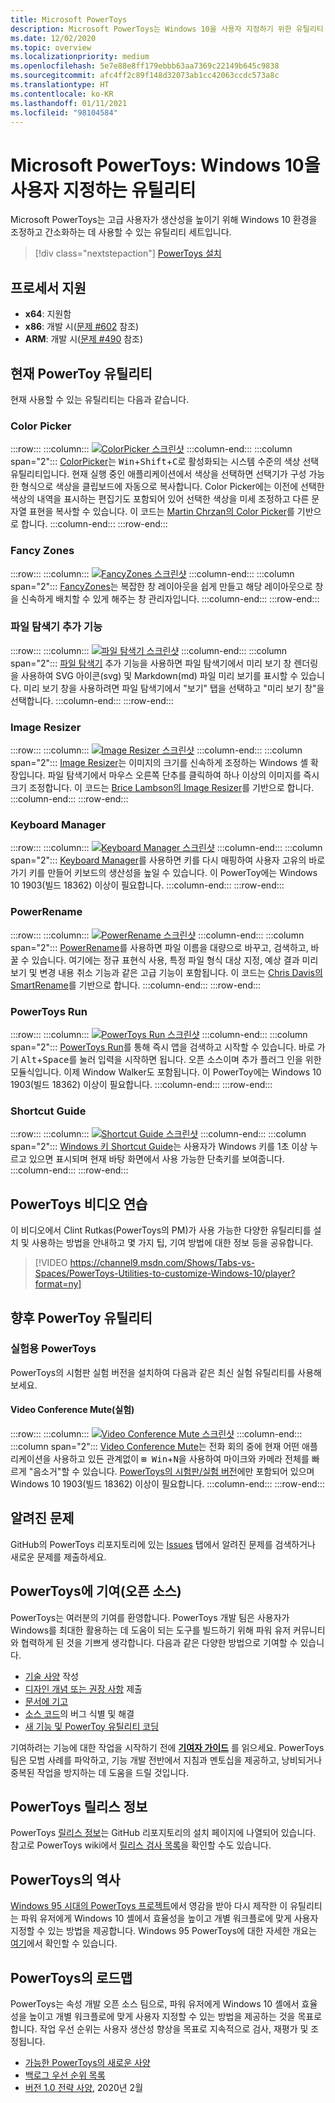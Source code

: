 ```yaml
---
title: Microsoft PowerToys
description: Microsoft PowerToys는 Windows 10을 사용자 지정하기 위한 유틸리티 세트입니다. 유틸리티에는 ColorPicker(색상 값을 얻으려면 아무 곳이나 클릭), FancyZones(창을 모눈 레이아웃에 배치하는 바로 가기), 파일 탐색기 추가 기능(SVG 또는 Markdown 파일 미리 보기), Image Resizer(오른쪽 단추를 간단히 클릭하여 하나 이상의 이미지 크기 조정), Keyboard Manager(키를 다시 매핑하거나 자신만의 바로 가기 만들기), PowerRename(검색 및 바꾸기를 사용하여 대량 이름 바꾸기), PowerToys Run(Alt + Space로 앱 실행), Shortcut Guide 등이 있으며, 더 추가될 예정입니다.
ms.date: 12/02/2020
ms.topic: overview
ms.localizationpriority: medium
ms.openlocfilehash: 5e7e88e8ff179ebbb63aa7369c22149b645c9838
ms.sourcegitcommit: afc4ff2c89f148d32073ab1cc42063ccdc573a8c
ms.translationtype: HT
ms.contentlocale: ko-KR
ms.lasthandoff: 01/11/2021
ms.locfileid: "98104584"
---
```

# <a name="microsoft-powertoys-utilities-to-customize-windows-10"></a>Microsoft PowerToys: Windows 10을 사용자 지정하는 유틸리티

Microsoft PowerToys는 고급 사용자가 생산성을 높이기 위해 Windows 10 환경을 조정하고 간소화하는 데 사용할 수 있는 유틸리티 세트입니다.

> [!div class="nextstepaction"]
> [PowerToys 설치](install.md)

## <a name="processor-support"></a>프로세서 지원

- **x64**: 지원함
- **x86**: 개발 시([문제 #602](https://github.com/microsoft/PowerToys/issues/602) 참조)
- **ARM**: 개발 시([문제 #490](https://github.com/microsoft/PowerToys/issues/490) 참조)

## <a name="current-powertoy-utilities"></a>현재 PowerToy 유틸리티

현재 사용할 수 있는 유틸리티는 다음과 같습니다.

### <a name="color-picker"></a>Color Picker

:::row:::
    :::column:::
        [![ColorPicker 스크린샷](../images/pt-color-picker.png)](color-picker.md)
    :::column-end:::
    :::column span="2":::
        [ColorPicker](color-picker.md)는 <kbd>Win</kbd>+<kbd>Shift</kbd>+<kbd>C</kbd>로 활성화되는 시스템 수준의 색상 선택 유틸리티입니다. 현재 실행 중인 애플리케이션에서 색상을 선택하면 선택기가 구성 가능한 형식으로 색상을 클립보드에 자동으로 복사합니다. Color Picker에는 이전에 선택한 색상의 내역을 표시하는 편집기도 포함되어 있어 선택한 색상을 미세 조정하고 다른 문자열 표현을 복사할 수 있습니다. 이 코드는 [Martin Chrzan의 Color Picker](https://github.com/martinchrzan/ColorPicker)를 기반으로 합니다.
    :::column-end:::
:::row-end:::

### <a name="fancy-zones"></a>Fancy Zones

:::row:::
    :::column:::
        [![FancyZones 스크린샷](../images/pt-fancy-zones.png)](fancyzones.md)
    :::column-end:::
    :::column span="2":::
        [FancyZones](fancyzones.md)는 복잡한 창 레이아웃을 쉽게 만들고 해당 레이아웃으로 창을 신속하게 배치할 수 있게 해주는 창 관리자입니다.
    :::column-end:::
:::row-end:::

### <a name="file-explorer-add-ons"></a>파일 탐색기 추가 기능

:::row:::
    :::column:::
        [![파일 탐색기 스크린샷](../images/pt-file-explorer.png)](file-explorer.md)
    :::column-end:::
    :::column span="2":::
        [파일 탐색기](file-explorer.md) 추가 기능을 사용하면 파일 탐색기에서 미리 보기 창 렌더링을 사용하여 SVG 아이콘(svg) 및 Markdown(md) 파일 미리 보기를 표시할 수 있습니다. 미리 보기 창을 사용하려면 파일 탐색기에서 "보기" 탭을 선택하고 "미리 보기 창"을 선택합니다.
    :::column-end:::
:::row-end:::

### <a name="image-resizer"></a>Image Resizer

:::row:::
    :::column:::
        [![Image Resizer 스크린샷](../images/pt-image-resizer.png)](image-resizer.md)
    :::column-end:::
    :::column span="2":::
        [Image Resizer](image-resizer.md)는 이미지의 크기를 신속하게 조정하는 Windows 셸 확장입니다.  파일 탐색기에서 마우스 오른쪽 단추를 클릭하여 하나 이상의 이미지를 즉시 크기 조정합니다. 이 코드는 [Brice Lambson의 Image Resizer](https://github.com/bricelam/ImageResizer)를 기반으로 합니다.
    :::column-end:::
:::row-end:::

### <a name="keyboard-manager"></a>Keyboard Manager

:::row:::
    :::column:::
        [![Keyboard Manager 스크린샷](../images/pt-keyboard-manager.png)](keyboard-manager.md)
    :::column-end:::
    :::column span="2":::
        [Keyboard Manager](keyboard-manager.md)를 사용하면 키를 다시 매핑하여 사용자 고유의 바로 가기 키를 만들어 키보드의 생산성을 높일 수 있습니다. 이 PowerToy에는 Windows 10 1903(빌드 18362) 이상이 필요합니다.
    :::column-end:::
:::row-end:::

### <a name="powerrename"></a>PowerRename

:::row:::
    :::column:::
        [![PowerRename 스크린샷](../images/pt-rename.png)](powerrename.md)
    :::column-end:::
    :::column span="2":::
        [PowerRename](powerrename.md)를 사용하면 파일 이름을 대량으로 바꾸고, 검색하고, 바꿀 수 있습니다. 여기에는 정규 표현식 사용, 특정 파일 형식 대상 지정, 예상 결과 미리 보기 및 변경 내용 취소 기능과 같은 고급 기능이 포함됩니다. 이 코드는 [Chris Davis의 SmartRename](https://github.com/chrdavis/SmartRename)를 기반으로 합니다.
    :::column-end:::
:::row-end:::

### <a name="powertoys-run"></a>PowerToys Run

:::row:::
    :::column:::
        [![PowerToys Run 스크린샷](../images/pt-run.png)](run.md)
    :::column-end:::
    :::column span="2":::
        [PowerToys Run](run.md)를 통해 즉시 앱을 검색하고 시작할 수 있습니다. 바로 가기 <kbd>Alt</kbd>+<kbd>Space</kbd>를 눌러 입력을 시작하면 됩니다. 오픈 소스이며 추가 플러그 인을 위한 모듈식입니다. 이제 Window Walker도 포함됩니다. 이 PowerToy에는 Windows 10 1903(빌드 18362) 이상이 필요합니다.
    :::column-end:::
:::row-end:::

### <a name="shortcut-guide"></a>Shortcut Guide

:::row:::
    :::column:::
        [![Shortcut Guide 스크린샷](../images/pt-shortcut-guide.png)](shortcut-guide.md)
    :::column-end:::
    :::column span="2":::
        [Windows 키 Shortcut Guide](shortcut-guide.md)는 사용자가 Windows 키를 1초 이상 누르고 있으면 표시되며 현재 바탕 화면에서 사용 가능한 단축키를 보여줍니다.
    :::column-end:::
:::row-end:::

## <a name="powertoys-video-walk-through"></a>PowerToys 비디오 연습

이 비디오에서 Clint Rutkas(PowerToys의 PM)가 사용 가능한 다양한 유틸리티를 설치 및 사용하는 방법을 안내하고 몇 가지 팁, 기여 방법에 대한 정보 등을 공유합니다.

> [!VIDEO https://channel9.msdn.com/Shows/Tabs-vs-Spaces/PowerToys-Utilities-to-customize-Windows-10/player?format=ny]

## <a name="future-powertoy-utilities"></a>향후 PowerToy 유틸리티

### <a name="experimental-powertoys"></a>실험용 PowerToys

PowerToys의 시험판 실험 버전을 설치하여 다음과 같은 최신 실험 유틸리티를 사용해보세요.

#### <a name="video-conference-mute-experimental"></a>Video Conference Mute(실험)

:::row:::
    :::column:::
        [![Video Conference Mute 스크린샷](../images/pt-video-conference-mute.png)](video-conference-mute.md)
    :::column-end:::
    :::column span="2":::
        [Video Conference Mute](video-conference-mute.md)는 전화 회의 중에 현재 어떤 애플리케이션을 사용하고 있든 관계없이 <kbd>⊞ Win</kbd>+<kbd>N</kbd>을 사용하여 마이크와 카메라 전체를 빠르게 "음소거"할 수 있습니다. [PowerToys의 시험판/실험 버전](https://github.com/microsoft/PowerToys/releases/)에만 포함되어 있으며 Windows 10 1903(빌드 18362) 이상이 필요합니다.
    :::column-end:::
:::row-end:::

## <a name="known-issues"></a>알려진 문제

GitHub의 PowerToys 리포지토리에 있는 [Issues](https://github.com/microsoft/PowerToys/issues) 탭에서 알려진 문제를 검색하거나 새로운 문제를 제출하세요.

## <a name="contribute-to-powertoys-open-source"></a>PowerToys에 기여(오픈 소스)

PowerToys는 여러분의 기여를 환영합니다. PowerToys 개발 팀은 사용자가 Windows를 최대한 활용하는 데 도움이 되는 도구를 빌드하기 위해 파워 유저 커뮤니티와 협력하게 된 것을 기쁘게 생각합니다. 다음과 같은 다양한 방법으로 기여할 수 있습니다.

- [기술 사양](https://codeburst.io/on-writing-tech-specs-6404c9791159) 작성
- [디자인 개념 또는 권장 사항](https://www.microsoft.com/design/inclusive/) 제출
- [문서에 기고](/contribute/)
- [소스 코드](https://github.com/microsoft/PowerToys/tree/master/src)의 버그 식별 및 해결
- [새 기능 및 PowerToy 유틸리티 코딩](https://github.com/microsoft/PowerToys/tree/master/doc/devdocs)

기여하려는 기능에 대한 작업을 시작하기 전에 **[기여자 가이드](https://github.com/microsoft/PowerToys/blob/master/CONTRIBUTING.md)** 를 읽으세요. PowerToys 팀은 모범 사례를 파악하고, 기능 개발 전반에서 지침과 멘토십을 제공하고, 낭비되거나 중복된 작업을 방지하는 데 도움을 드릴 것입니다.

## <a name="powertoys-release-notes"></a>PowerToys 릴리스 정보

PowerToys [릴리스 정보](https://github.com/microsoft/PowerToys/releases/)는 GitHub 리포지토리의 설치 페이지에 나열되어 있습니다. 참고로 PowerToys wiki에서 [릴리스 검사 목록](https://github.com/microsoft/PowerToys/wiki/Release-check-list)을 확인할 수도 있습니다.

## <a name="powertoys-history"></a>PowerToys의 역사

[Windows 95 시대의 PowerToys 프로젝트](https://en.wikipedia.org/wiki/Microsoft_PowerToys)에서 영감을 받아 다시 제작한 이 유틸리티는 파워 유저에게 Windows 10 셸에서 효율성을 높이고 개별 워크플로에 맞게 사용자 지정할 수 있는 방법을 제공합니다.  Windows 95 PowerToys에 대한 자세한 개요는 [여기](https://socket3.wordpress.com/2016/10/22/using-windows-95-powertoys/)에서 확인할 수 있습니다.

## <a name="powertoys-roadmap"></a>PowerToys의 로드맵

PowerToys는 속성 개발 오픈 소스 팀으로, 파워 유저에게 Windows 10 셸에서 효율성을 높이고 개별 워크플로에 맞게 사용자 지정할 수 있는 방법을 제공하는 것을 목표로 합니다. 작업 우선 순위는 사용자 생산성 향상을 목표로 지속적으로 검사, 재평가 및 조정됩니다.

- [가능한 PowerToys의 새로운 사양](https://github.com/microsoft/PowerToys/wiki/Specs)
- [백로그 우선 순위 목록](https://github.com/microsoft/PowerToys/wiki/Roadmap#backlog-priority-list-in-order)
- [버전 1.0 전략 사양](https://github.com/microsoft/PowerToys/wiki/Version-1.0-Strategy), 2020년 2월
